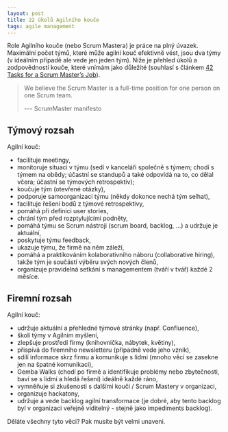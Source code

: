 ```yaml
---
layout: post
title: 22 úkolů Agilního kouče
tags: agile management
---
```


Role Agilního kouče (nebo Scrum Mastera) je práce na plný úvazek. Maximální počet týmů, které může agilní kouč efektivně vést,
jsou dva týmy (v ideálním případě ale vede jen jeden tým). Níže je přehled úkolů a zodpovědností kouče, které vnímám jako
důležité (souhlasí s článkem [42 Tasks for a Scrum Master’s Job](https://www.infoq.com/news/2012/01/scrum-master-full-time-role)).

> We believe the Scrum Master is a full-time position for one person on one Scrum team.
>
> --- ScrumMaster manifesto

## Týmový rozsah

Agilní kouč:

- facilituje meetingy,
- monitoruje situaci v týmu (sedí v kanceláři společně s týmem; chodí s týmem na obědy; účastní se standupů a také odpovídá na to, co dělal včera; účastní se týmových retrospektiv);
- koučuje tým (otevřené otázky),
- podporuje samoorganizaci týmu (někdy dokonce nechá tým selhat),
- facilituje řešení bodů z týmové retrospektivy,
- pomáhá při definici user stories,
- chrání tým před rozptylujícími podněty,
- pomáhá týmu se Scrum nástroji (scrum board, backlog, …) a udržuje je aktuální,
- poskytuje týmu feedback,
- ukazuje týmu, že firmě na něm záleží,
- pomáhá a praktikováním kolaborativního náboru (collaborative hiring), takže tým je součástí výběru svých nových členů,
- organizuje pravidelná setkání s managementem (tváří v tvář) každé 2 měsíce.

## Firemní rozsah

Agilní kouč:

- udržuje aktuální a přehledné týmové stránky (např. Confluence),
- školí týmy v Agilním myšlení,
- zlepšuje prostředí firmy (knihovnička, nábytek, květiny),
- přispívá do firemního newsletteru (případně vede jeho vznik),
- sdílí informace skrz firmu a komunikuje s lidmi (mnoho věcí se zasekne jen na špatné komunikaci),
- Gemba Walks (chodí po firmě a identifikuje problémy nebo zbytečnosti, baví se s lidmi a hledá řešení) ideálně každé ráno,
- vymněňuje si zkušenosti s dalšími kouči / Scrum Mastery v organizaci,
- organizuje hackatony,
- udržuje a vede backlog agilní transformace (je dobré, aby tento backlog byl v organizaci veřejně viditelný - stejně jako impediments backlog).

Děláte všechny tyto věci? Pak musíte být velmi unaveni.

